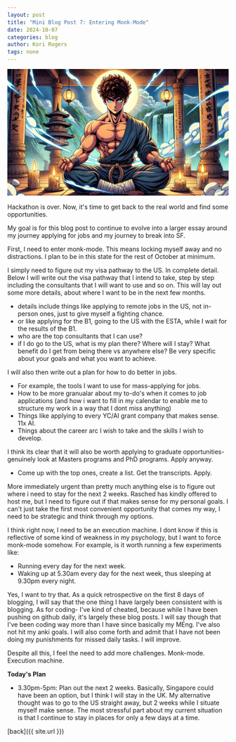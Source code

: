 ```yaml
---
layout: post
title: "Mini Blog Post 7: Entering Monk-Mode"
date: 2024-10-07
categories: blog
author: Kori Rogers
tags: none
---
```

![Mini blog post 7 image](/assets/img/mini_blog_7_image.webp)

Hackathon is over. Now, it's time to get back to the real world and find some opportunities. 

My goal is for this blog post to continue to evolve into a larger essay around my journey applying for jobs and my journey to break into SF. 

First, I need to enter monk-mode. This means locking myself away and no distractions. I plan to be in this state for the rest of October at minimum. 

I simply need to figure out my visa pathway to the US. In complete detail. Below I will write out the visa pathway that I intend to take, step by step including the consultants that I will want to use and so on. This will lay out some more details, about where I want to be in the next few months. 
- details include things like applying to remote jobs in the US, not in-person ones, just to give myself a fighting chance. 
- or like applying for the B1, going to the US with the ESTA, while I wait for the results of the B1. 
- who are the top consultants that I can use? 
- if I do go to the US, what is my plan there? Where will I stay? What benefit do I get from being there vs anywhere else? Be very specific about your goals and what you want to achieve. 

I will also then write out a plan for how to do better in jobs. 
- For example, the tools I want to use for mass-applying for jobs. 
- How to be more granualar about my to-do's when it comes to job applications (and how i want to fill in my calendar to enable me to structure my work in a way that I dont miss anything)
- Things like applying to every YC/AI grant company that makes sense. 11x AI.
- Things about the career arc I wish to take and the skills I wish to develop. 

I think its clear that it will also be worth applying to graduate opportunities- genuinely look at Masters programs and PhD programs. Apply anyway. 
- Come up with the top ones, create a list. Get the transcripts. Apply. 

More immediately urgent than pretty much anything else is to figure out where i need to stay for the next 2 weeks. Rasched has kindly offered to host me, but I need to figure out if that makes sense for my personal goals. I can't just take the first most convenient opportunity that comes my way, I need to be strategic and think through my options. 

I think right now, I need to be an execution machine. I dont know if this is reflective of some kind of weakness in my psychology, but I want to force monk-mode somehow. For example, is it worth running a few experiments like: 
- Running every day for the next week. 
- Waking up at 5.30am every day for the next week, thus sleeping at 9.30pm every night. 

Yes, I want to try that. As a quick retrospective on the first 8 days of blogging, I will say that the one thing I have largely been consistent with is blogging. As for coding- I've kind of cheated, because while I have been pushing on github daily, it's largely these blog posts. I will say though that I've been coding way more than I have since basically my MEng. I've also not hit my anki goals. I will also come forth and admit that I have not been doing my punishments for missed daily tasks. I will improve. 

Despite all this, I feel the need to add more challenges. Monk-mode. Execution machine. 


**Today's Plan**
- 3.30pm-5pm: Plan out the next 2 weeks. Basically, Singapore could have been an option, but I think I will stay in the UK. My alternative thought was to go to the US straight away, but 2 weeks while I situate myself make sense. The most stressful part about my current situation is that I continue to stay in places for only a few days at a time. 



[back]({{ site.url }})